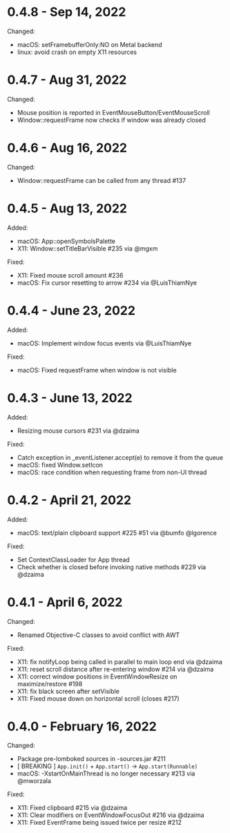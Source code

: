 # 0.4.8 - Sep 14, 2022

Changed:

- macOS: setFramebufferOnly:NO on Metal backend
- linux: avoid crash on empty X11 resources

# 0.4.7 - Aug 31, 2022

Changed:

- Mouse position is reported in EventMouseButton/EventMouseScroll
- Window::requestFrame now checks if window was already closed

# 0.4.6 - Aug 16, 2022

Changed:

- Window::requestFrame can be called from any thread #137

# 0.4.5 - Aug 13, 2022

Added:

- macOS: App::openSymbolsPalette
- X11: Window::setTitleBarVisible #235 via @mgxm

Fixed:

- X11: Fixed mouse scroll amount #236
- macOS: Fix cursor resetting to arrow #234 via @LuisThiamNye

# 0.4.4 - June 23, 2022

Added:

- macOS: Implement window focus events via @LuisThiamNye

Fixed:

- macOS: Fixed requestFrame when window is not visible

# 0.4.3 - June 13, 2022

Added:

- Resizing mouse cursors #231 via @dzaima

Fixed:

- Catch exception in _eventListener.accept(e) to remove it from the queue
- macOS: fixed Window.setIcon
- macOS: race condition when requesting frame from non-UI thread

# 0.4.2 - April 21, 2022

Added:

- macOS: text/plain clipboard support #225 #51 via @bumfo @lgorence

Fixed:

- Set ContextClassLoader for App thread
- Check whether is closed before invoking native methods #229 via @dzaima

# 0.4.1 - April 6, 2022

Changed:

- Renamed Objective-C classes to avoid conflict with AWT

Fixed:

- X11: fix notifyLoop being called in parallel to main loop end via @dzaima
- X11: reset scroll distance after re-entering window #214 via @dzaima
- X11: correct window positions in EventWindowResize on maximize/restore #198
- X11: fix black screen after setVisible
- X11: Fixed mouse down on horizontal scroll (closes #217)

# 0.4.0 - February 16, 2022

Changed:

- Package pre-lomboked sources in -sources.jar #211
- [ BREAKING ] `App.init()` + `App.start()` -> `App.start(Runnable)`
- macOS: -XstartOnMainThread is no longer necessary #213 via @mworzala

Fixed:

- X11: Fixed clipboard #215 via @dzaima
- X11: Clear modifiers on EventWindowFocusOut #216 via @dzaima
- X11: Fixed EventFrame being issued twice per resize #212